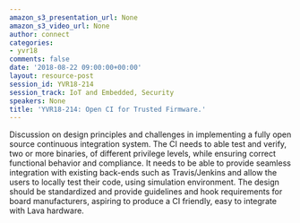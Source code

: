 ```yaml
---
amazon_s3_presentation_url: None
amazon_s3_video_url: None
author: connect
categories:
- yvr18
comments: false
date: '2018-08-22 09:00:00+00:00'
layout: resource-post
session_id: YVR18-214
session_track: IoT and Embedded, Security
speakers: None
title: 'YVR18-214: Open CI for Trusted Firmware.'
---
```


Discussion on design principles and challenges in implementing a fully open source continuous integration system. The CI needs to able test and verify, two or more binaries, of different privilege levels, while ensuring correct functional behavior and compliance. It needs to be able to provide seamless integration with existing back-ends such as Travis/Jenkins and allow the users to locally test their code, using simulation environment. The design should be standardized and provide guidelines and hook requirements for board manufacturers, aspiring to produce a CI friendly, easy to integrate with Lava hardware.